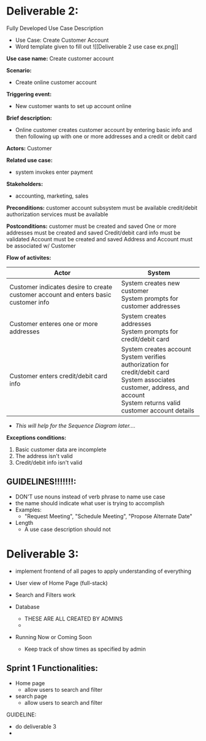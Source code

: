 ```table-of-contents
```

# Deliverable 2:

Fully Developed Use Case Description
- Use Case: Create Customer Account
- Word template given to fill out
![[Deliverable 2 use case ex.png]]

**Use case name:** Create customer account

**Scenario:**
- Create online customer account

**Triggering event:**
- New customer wants to set up account online

**Brief description:** 
- Online customer creates customer account by entering basic info and then following up with one or more addresses and a credit or debit card

**Actors:** Customer

**Related use case:**
- system invokes enter payment

**Stakeholders:**
- accounting, marketing, sales

**Preconditions:**
	customer account subsystem must be available
	credit/debit authorization services must be available

**Postconditions:**
	customer must be created and saved
	One or more addresses must be created and saved
	Credit/debit card info must be validated
	Account must be created and saved
	Address and Account must be associated w/ Customer

**Flow of activites:**

| Actor                                                                               | System                                                                                                                                                                             |
| ----------------------------------------------------------------------------------- | ---------------------------------------------------------------------------------------------------------------------------------------------------------------------------------- |
| Customer indicates desire to create customer account and enters basic customer info | System creates new customer<br>System prompts for customer addresses                                                                                                               |
| Customer enteres one or more addresses                                              | System creates addresses<br>System prompts for credit/debit card                                                                                                                   |
| Customer enters credit/debit card info                                              | System creates account<br>System verifies authorization for credit/debit card<br>System associates customer, address, and account<br>System returns valid customer account details |
- *This will help for the Sequence Diagram later....*

**Exceptions conditions:**
1. Basic customer data are incomplete
2. The address isn't valid
3. Credit/debit info isn't valid


## GUIDELINES!!!!!!!:
- DON'T use nouns instead of verb phrase to name use case
- the name should indicate what user is trying to accomplish
- Examples:
	- "Request Meeting", "Schedule Meeting", "Propose Alternate Date"
- Length
	- A use case description should not

# Deliverable 3:
- implement frontend of all pages to apply understanding of everything
- User view of Home Page (full-stack)
- Search and Filters work
- Database
	- THESE ARE ALL CREATED BY ADMINS
	- 

- Running Now or Coming Soon
	- Keep track of show times as specified by admin
## Sprint 1 Functionalities:
- Home page
	- allow users to search and filter
- search page
	- allow users to search and filter


GUIDELINE:
- do deliverable 3
- 